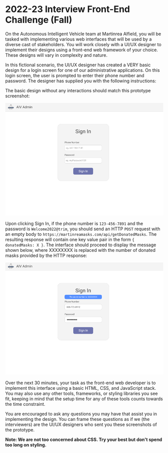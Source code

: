 # 2022-23 Interview Front-End Challenge (Fall)

On the Autonomous Intelligent Vehicle team at Martinrea Alfield, you will be tasked with implementing various web interfaces that will be used by a diverse cast of stakeholders. You will work closely with a UI/UX designer to implement their designs using a front-end web framework of your choice. These designs will vary in complexity and nature.

In this fictional scenario, the UI/UX designer has created a VERY basic design for a login screen for one of our administrative applications. On this login screen, the user is prompted to enter their phone number and password. The designer has supplied you with the following instructions:

The basic design without any interactions should match this prototype screenshot:

![Basic Design](ss1.png)

Upon clicking Sign In, if the phone number is `123-456-7891` and the password is `Welcome2022@trim`, you should send an HTTP `POST` request with an empty body to `https://martinreamasks.com/api/getDonatedMasks`. The resulting response will contain one key value pair in the form `{ donatedMasks: X }`. The interface should proceed to display the message shown below, where XXXXXXXX is replaced with the number of donated masks provided by the HTTP response:

![Invalid Credentials](ss4.png)

Over the next 30 minutes, your task as the front-end web developer is to implement this interface using a basic HTML, CSS, and JavaScript stack. You may also use any other tools, frameworks, or styling libraries you see fit, keeping in mind that the setup time for any of these tools counts towards the time constraint.

You are encouraged to ask any questions you may have that assist you in implementing the design. You can frame these questions as if we (the interviewers) are the UI/UX designers who sent you these screenshots of the prototype.

**Note: We are not too concerned about CSS. Try your best but don't spend too long on styling.**